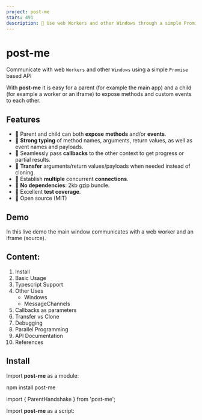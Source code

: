 ```yaml
---
project: post-me
stars: 491
description: 📩 Use web Workers and other Windows through a simple Promise API
---
```


post-me
=======

Communicate with web `Workers` and other `Windows` using a simple `Promise` based API

With **post-me** it is easy for a parent (for example the main app) and a child (for example a worker or an iframe) to expose methods and custom events to each other.

Features
--------

-   🔁 Parent and child can both **expose** **methods** and/or **events**.
-   🔎 **Strong typing** of method names, arguments, return values, as well as event names and payloads.
-   🤙 Seamlessly pass **callbacks** to the other context to get progress or partial results.
-   📨 **Transfer** arguments/return values/payloads when needed instead of cloning.
-   🔗 Establish **multiple** concurrent **connections**.
-   🌱 **No dependencies**: 2kb gzip bundle.
-   🧪 Excellent **test coverage**.
-   👐 Open source (MIT)

Demo
----

In this live demo the main window communicates with a web worker and an iframe (source).

Content:
--------

1.  Install
2.  Basic Usage
3.  Typescript Support
4.  Other Uses
    -   Windows
    -   MessageChannels
5.  Callbacks as parameters
6.  Transfer vs Clone
7.  Debugging
8.  Parallel Programming
9.  API Documentation
10.  References

Install
-------

Import **post-me** as a module:

npm install post-me

import { ParentHandshake } from 'post-me';

Import **post-me** as a script:

<script src\="https://unpkg.com/post-me/dist/index.js"\></script\>

<script\>
  const ParentHandshake \= PostMe.ParentHandshake;
</script\>

Usage
-----

In the example below, the parent application calls methods exposed by the worker and listens to events emitted by it.

For the sake of simiplicity, only the worker is exposing methods and events, however the parent could do it as well.

Parent code:

import { ParentHandshake, WorkerMessenger } from 'post-me';

const worker \= new Worker('./worker.js');

const messenger \= new WorkerMessenger({ worker });

ParentHandshake(messenger).then((connection) \=> {
  const remoteHandle \= connection.remoteHandle();

  // Call methods on the worker and get the result as a promise
  remoteHandle.call('sum', 3, 4).then((result) \=> {
    console.log(result); // 7
  });

  // Listen for a specific custom event from the worker
  remoteHandle.addEventListener('ping', (payload) \=> {
    console.log(payload) // 'Oh, hi!'
  });
});

Worker code:

import { ChildHandshake, WorkerMessenger } from 'post-me';

// Methods exposed by the worker: each function can either return a value or a Promise.
const methods \= {
  sum: (x, y) \=> x + y,
  mul: (x, y) \=> x \* y
}

const messenger \= WorkerMessenger({worker: self});
ChildHandshake(messenger, methods).then((connection) \=> {
  const localHandle \= connection.localHandle();

  // Emit custom events to the app
  localHandle.emit('ping',  'Oh, hi!');
});

Typescript
----------

Using typescript you can ensure that the parent and the child are using each other's methods and events correctly. Most coding mistakes will be caught during development by the typescript compiler.

Thanks to **post-me** extensive typescript support, the correctness of the following items can be statically checked during development:

-   Method names
-   Argument number and types
-   Return values type
-   Event names
-   Event payload type

Below a modified version of the previous example using typescript.

Types code:

// types.ts

export type WorkerMethods \= {
  sum: (x: number, y: number) \=> number;
  mul: (x: number, y: number) \=> number;
}

export type WorkerEvents \= {
  'ping': string;
}

Parent Code:

import {
 ParentHandshake, WorkerMessenger, RemoteHandle
} from 'post-me';

import { WorkerMethods, WorkerEvents } from './types';

const worker \= new Worker('./worker.js');

const messenger \= new WorkerMessenger({ worker });

ParentHandshake(messenger).then((connection) \=> {
  const remoteHandle: RemoteHandle<WorkerMethods, WorkerEvents\>
    \= connection.remoteHandle();

  // Call methods on the worker and get the result as a Promise
  remoteHandle.call('sum', 3, 4).then((result) \=> {
    console.log(result); // 7
  });

  // Listen for a specific custom event from the app
  remoteHandle.addEventListener('ping', (payload) \=> {
    console.log(payload) // 'Oh, hi!'
  });

  // The following lines have various mistakes that will be caught by the compiler
  remoteHandle.call('mul', 3, 'four'); // Wrong argument type
  remoteHandle.call('foo'); // 'foo' doesn't exist on WorkerMethods type
});

Worker code:

import { ChildHandshake, WorkerMessenger, LocalHandle } from 'post-me';

import { WorkerMethods, WorkerEvents } from './types';

const methods: WorkerMethods \= {
  sum: (x: number, y: number) \=> x + y,
  mul: (x: number, y: number) \=> x \* y,
}

const messenger \= WorkerMessenger({worker: self});
ChildHandshake(messenger, methods).then((connection) \=> {
  const localHandle: LocalHandle<WorkerMethods, WorkerEvents\>
    \= connection.localHandle();

  // Emit custom events to the worker
  localHandle.emit('ping',  'Oh, hi!');
});

Other Uses
----------

post-me can establish the same level of bidirectional communications not only with workers but with other windows too (e.g. iframes) and message channels.

Internally, the low level differences between communicating with a `Worker`, a `Window`, or a `MessageChannel` have been abstracted, and the `Handshake` will accept any object that implements the `Messenger` interface defined by **post-me**.

This approach makes it easy for post-me to be extended by its users.

A `Messenger` implementation for communicating between `Windows` and `MessagePorts` is already provided in the library (`WindowMessenger` and `PortMessenger`).

### Windows

Here is an example of using post-me to communicate with an iframe.

Parent code:

import { ParentHandshake, WindowMessenger } from 'post-me';

// Create the child window any way you like (iframe here, but could be popup or tab too)
const childFrame \= document.createElement('iframe');
const childWindow \= childFrame.contentWindow;

// For safety it is strongly adviced to pass the explicit child origin instead of '\*'
const messenger \= new WindowMessenger({
  localWindow: window,
  remoteWindow: childWindow,
  remoteOrigin: '\*'
});

ParentHandshake(messenger).then((connection) \=> {/\* ... \*/});

Child code:

import { ChildHandshake, WindowMessenger } from 'post-me';

// For safety it is strongly adviced to pass the explicit child origin instead of '\*'
const messenger \= new WindowMessenger({
  localWindow: window,
  remoteWindow: window.parent,
  remoteOrigin: '\*'
});

ChildHandshake(messenger).then((connection) \=> {/\* ... \*/});

### MessageChannels

Here is an example of using post-me to communicate over a `MessageChannel`.

import { ParentHandshake, ChildHandshake, PortMessenger } from 'post-me';

// Create a MessageChannel
const channel \= new MessageChannel();
const port1 \= channel.port1;
const port2 \= channel.port2;

// In the real world  port1 and port2 would be transferred to other workers/windows
{
  const messenger \= new PortMessenger({port: port1});
  ParentHandshake(messenger).then(connection \=> {/\* ... \*/});
}
{
  const messenger \= new PortMessenger({port: port2});
  ChildHandshake(messenger).then(connection \=> {/\* ... \*/});
}

Callbacks as call parameters
----------------------------

Even though functions cannot actually be shared across contexts, with a little magic under the hood **post-me** let's you pass callback functions as arguments when calling a method on the other worker/window.

Passing callbacks can be useful to obtain progress or partial results from a long running task.

Parent code:

//...
ParentHandshake(messenger).then(connection \=> {
  const remoteHandle \= connection.remoteHandle();

  const onProgress \= (progress) \=> {
    console.log(progress); // 0.25, 0.5, 0.75
  }

  remoteHandle.call("slowSum", 2, 3, onProgress).then(result \=> {
    console.log(result); // 5
  });
});

Worker code:

const methods \= {
  slowSum: (x, y, onProgress) \=> {
    onProgress(0.25);
    onProgress(0.5);
    onProgress(0.75);

    return x + y;
}
// ...
ChildHandshake(messenger, methods).then(connection \=> {/\* \*/})

Transfer vs Clone
-----------------

By default any call parameter, return value, and event payload is cloned when passed to the other context.

While in most cases this doesn't have a significant impact on performance, sometimes you might need to transfer an object instead of cloning it. NOTE: only `Transferable` objects can be transfered (`ArrayBuffer`, `MessagePort`, `ImageBitmap`, `OffscreenCanvas`).

**post-me** provides a way to optionally transfer objects that are part of a method call, return value, or event payload.

In the example below, the parent passes a very large array to a worker, the worker modifies the array in place, and returns it to the parent. Transfering the array instead of cloning it twice can save significant amounts of time.

Parent code:

// ...

ParentHandshake(messenger).then((connection) \=> {
  const remoteHandle \= connection.remoteHandle();

  // Transfer the buffer of the array parameter of every call that will be made to 'fillArray'
  remoteHandle.setCallTransfer('fillArray', (array, value) \=> \[array.buffer\]);
  {
    const array \= new Float64Array(100000000);
    remoteHandle.call('fillArray', array, 5);
  }

  // Transfer the buffer of the array parameter only for this one call made to 'scaleArray'
  {
    const array \= new Float64Array(100000000);
    const args \= \[array, 2\];
    const callOptions \= { transfer: \[array.buffer\] };
    remoteHandle.customCall('scaleArray', args, callOptions);
  }
});

Worker code:

// ...

const methods \= {
  fillArray: (array, value) \=> {
    array.forEach((\_, i) \=> {array\[i\] \= value});
    return array;
  },
  scaleArray: (buffer, type value) \=> {
    array.forEach((a, i) \=> {array\[i\] \= a \* value});
    return array;
  }
}

ChildHandshake(messenger, model).then((connection) \=> {
  const localHandle \= connection.localHandle();

  // For each method, declare which parts of the return value should be transferred instead of cloned.
  localHandle.setReturnTransfer('fillArray', (result) \=> \[result.buffer\]);
  localHandle.setReturnTransfer('scaleArray', (result) \=> \[result.buffer\]);
});

Debugging
---------

You can optionally output the internal low-level messages exchanged between the two ends.

To enable debugging, simply decorate any `Messenger` instance with the provided `DebugMessenger` decorator.

You can optionally pass to the decorator your own logging function (a glorified `console.log` by default), which can be useful to make the output more readable, or to inspect messages in automated tests.

import { ParentHandshake, WindowMessenger, DebugMessenger } from 'post-me';

import debug from 'debug';          // Use the full feature logger from the debug library
// import { debug } from 'post-me'; // Or the lightweight implementation provided

let messenger \= new WindowMessenger({
  localWindow: window,
  remoteWindow: childWindow,
  remoteOrigin: '\*'
});

// To enable debugging of each message exchange, decorate the messenger with DebugMessenger
const log \= debug('post-me:parent'); // optional
messenger \= DebugMessenger(messenger, log);

ParentHandshake(messenger).then((connection) \=> {
  // ...
});

Output:

Parallel Programming
--------------------

**@post-me/mpi** is an experimental library to write parallel algorithms that run on a pool of workers using a MPI-like syntax. See the dedicated README for more information.

API Documentation
-----------------

The full **API reference** can be found here.

References
----------

The **post-me** API is loosely inspired by postmate, with several major improvements and fixes to outstanding issues:

-   Native typescript support
-   Method calls can have both arguments and a return value: (#94)
-   Parent and child can both expose methods and/or events (instead of child only): #118
-   Exceptions that occur in a method call can be caught by the caller.
-   Better control over handshake origin and attempts: (#150, #195)
-   Multiple listeners for each event: (#58)

